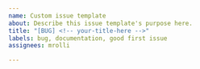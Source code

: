 ```yaml
---
name: Custom issue template
about: Describe this issue template's purpose here.
title: "[BUG] <!-- your-title-here -->"
labels: bug, documentation, good first issue
assignees: mrolli

---
```


<!-- your data here -->
